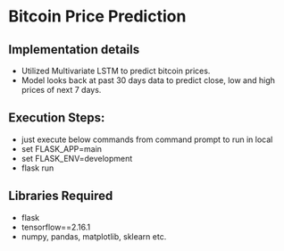 # Bitcoin Price Prediction

## Implementation details
* Utilized Multivariate LSTM to predict bitcoin prices.
* Model looks back at past 30 days data to predict close, low and high prices of next 7 days.

## Execution Steps:
* just execute below commands from command prompt to run in local
* set FLASK_APP=main
* set FLASK_ENV=development
* flask run

## Libraries Required
* flask
* tensorflow==2.16.1
* numpy, pandas, matplotlib, sklearn etc.
